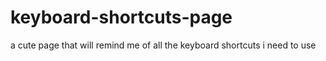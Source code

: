 # keyboard-shortcuts-page
a cute page that will remind me of all the keyboard shortcuts i need to use
